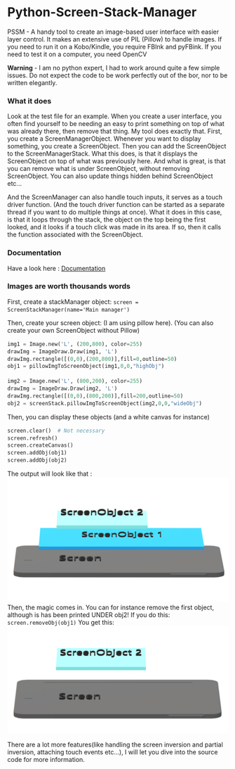 # Python-Screen-Stack-Manager
PSSM - A handy tool to create an image-based user interface with easier layer control.
It makes an extensive use of PIL (Pillow) to handle images.
If you need to run it on a Kobo/Kindle, you require FBInk and pyFBink.
If you need to test it on a computer, you need OpenCV

**Warning** - I am no python expert, I had to work around quite a few simple issues. Do not expect the code to be work perfectly out of the bor, nor to be written elegantly.

### What it does
Look at the test file for an example.
When you create a user interface, you often find yourself to be needing an easy to print something on top of what was already there, then remove that thing.
My tool does exactly that.
First, you create a ScreenManagerObject.
Whenever you want to display something, you create a ScreenObject. Then you can add the ScreenObject to the ScreenManagerStack.
What this does, is that it displays the ScreenObject on top of what was previously here.
And what is great, is that you can remove what is under ScreenObject, without removing ScreenObject. You can also update things hidden behind ScreenObject etc...


And the ScreenManager can also handle touch inputs, it serves as a touch driver function. (And the touch driver function can be started as a separate thread if you want to do multiple things at once).
What it does in this case, is that it loops through the stack, the object on the top being the first looked, and it looks if a touch click was made in its area. If so, then it calls the function associated with the ScreenObject.

### Documentation
Have a look here :
[Documentation](DOCS/HELP.md)

### Images are worth thousands words
First, create a stackManager object:
`screen = ScreenStackManager(name='Main manager')`

Then, create your screen object: (I am using pillow here).
(You can also create your own ScreenObject without Pillow)
```python
img1 = Image.new('L', (200,800), color=255)
drawImg = ImageDraw.Draw(img1, 'L')
drawImg.rectangle([(0,0),(200,800)],fill=0,outline=50)
obj1 = pillowImgToScreenObject(img1,0,0,"highObj")

img2 = Image.new('L', (800,200), color=255)
drawImg = ImageDraw.Draw(img2, 'L')
drawImg.rectangle([(0,0),(800,200)],fill=200,outline=50)
obj2 = screenStack.pillowImgToScreenObject(img2,0,0,"wideObj")
```

Then, you can display these objects (and a white canvas for instance)
```python
screen.clear()  # Not necessary
screen.refresh()
screen.createCanvas()
screen.addObj(obj1)
screen.addObj(obj2)
```
The output will look like that :
![PSSM1](DOCS/PSSM1.png)
Then, the magic comes in.
You can for instance remove the first object, although is has been printed UNDER obj2!
If you do this:
`screen.removeObj(obj1)`
You get this:
![PSSM2](DOCS/PSSM2.png)


There are a lot more features(like handling the screen inversion and partial inversion, attaching touch events etc...), I will let you dive into the source code for more information.
